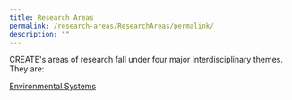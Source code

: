 ```yaml
---
title: Research Areas
permalink: /research-areas/ResearchAreas/permalink/
description: ""
---
```

CREATE's areas of research fall under four major interdisciplinary themes. They are:

[Environmental Systems]()

